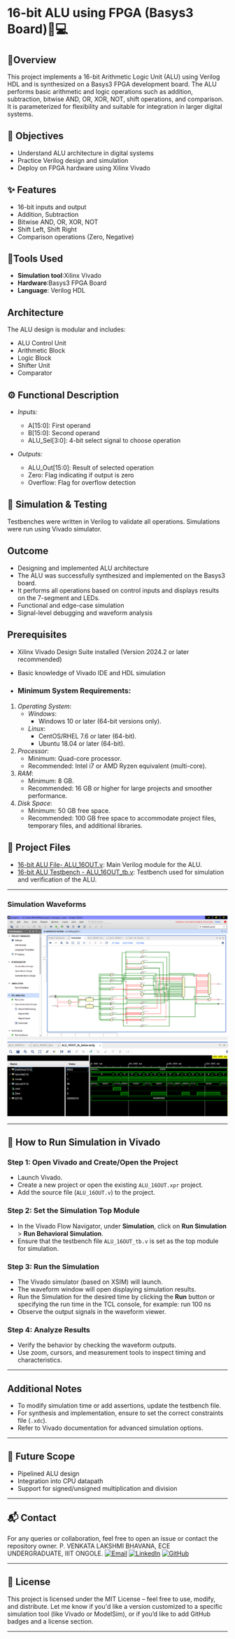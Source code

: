# 16-bit ALU using FPGA (Basys3 Board)🔧💻

## 🧾Overview
This project implements a 16-bit Arithmetic Logic Unit (ALU) using Verilog HDL and is synthesized on a Basys3 FPGA development board. The ALU performs basic arithmetic and logic operations such as addition, subtraction, bitwise AND, OR, XOR, NOT, shift operations, and comparison. It is parameterized for flexibility and suitable for integration in larger digital systems.

## 🎯 Objectives
- Understand ALU architecture in digital systems
- Practice Verilog design and simulation
- Deploy on FPGA hardware using Xilinx Vivado
  
## ✨ Features
- 16-bit inputs and output
- Addition, Subtraction
- Bitwise AND, OR, XOR, NOT
- Shift Left, Shift Right
- Comparison operations (Zero, Negative)

##  🧰Tools Used
- **Simulation tool**:Xilinx Vivado
- **Hardware**:Basys3 FPGA Board
- **Language**: Verilog HDL

## Architecture
The ALU design is modular and includes:
- ALU Control Unit
- Arithmetic Block
- Logic Block
- Shifter Unit
- Comparator

## ⚙️ Functional Description
- *Inputs:*
  - A[15:0]: First operand
  - B[15:0]: Second operand
  - ALU_Sel[3:0]: 4-bit select signal to choose operation

- *Outputs:*
  - ALU_Out[15:0]: Result of selected operation
  - Zero: Flag indicating if output is zero
  - Overflow: Flag for overflow detection

## 🧪 Simulation & Testing
Testbenches were written in Verilog to validate all operations. 
Simulations were run using Vivado simulator.

## Outcome
- Designing and implemented ALU architecture
- The ALU was successfully synthesized and implemented on the Basys3 board. 
- It performs all operations based on control inputs and displays results on the 7-segment and LEDs.
- Functional and edge-case simulation
- Signal-level debugging and waveform analysis

## Prerequisites
- Xilinx Vivado Design Suite installed (Version 2024.2 or later recommended)
- Basic knowledge of Vivado IDE and HDL simulation

- ### Minimum System Requirements:
1. *Operating System*:
   - *Windows*:
     - Windows 10 or later (64-bit versions only).
   - *Linux*:
     - CentOS/RHEL 7.6 or later (64-bit).
     - Ubuntu 18.04 or later (64-bit).
2. *Processor*:
   - Minimum: Quad-core processor.
   - Recommended: Intel i7 or AMD Ryzen equivalent (multi-core).
3. *RAM*:
   - Minimum: 8 GB.
   - Recommended: 16 GB or higher for large projects and smoother performance.
4. *Disk Space*:
   - Minimum: 50 GB free space.
   - Recommended: 100 GB free space to accommodate project files, temporary files, and additional libraries.
     
## 📂 Project Files

- [16-bit ALU File- ALU_16OUT.v](https://github.com/caprizz08/BHAVANA_8105/blob/main/16-bit-ALU/ALU_16OUT.v): Main Verilog module for the ALU.
- [16-bit ALU Testbench - ALU_16OUT_tb.v](https://github.com/caprizz08/BHAVANA_8105/blob/main/16-bit-ALU/ALU_16OUT_tb.v): Testbench used for simulation and verification of the ALU.

---
### Simulation Waveforms

![ALU MODE schematic](16-bit-ALU/ALU_MODE_schematic.png)
![ALU mode simulation](16-bit-ALU/ALU_mode_simulation.png)

---

## 🚀 How to Run Simulation in Vivado
### Step 1: Open Vivado and Create/Open the Project
- Launch Vivado.
- Create a new project or open the existing `ALU_16OUT.xpr` project.
- Add the source file (`ALU_16OUT.v`) to the project.

### Step 2: Set the Simulation Top Module
- In the Vivado Flow Navigator, under **Simulation**, click on **Run Simulation** > **Run Behavioral Simulation**.
- Ensure that the testbench file `ALU_16OUT_tb.v` is set as the top module for simulation.

### Step 3: Run the Simulation
- The Vivado simulator (based on XSIM) will launch.
- The waveform window will open displaying simulation results.
- Run the Simulation for the desired time by clicking the **Run** button or specifying the run time in the TCL console, for example:
run 100 ns
- Observe the output signals in the waveform viewer.

### Step 4: Analyze Results
- Verify the behavior by checking the waveform outputs.
- Use zoom, cursors, and measurement tools to inspect timing and characteristics.

---
## Additional Notes
- To modify simulation time or add assertions, update the testbench file.
- For synthesis and implementation, ensure to set the correct constraints file (`.xdc`).
- Refer to Vivado documentation for advanced simulation options.

---

## 📌 Future Scope
- Pipelined ALU design
- Integration into CPU datapath
- Support for signed/unsigned multiplication and division

---

## 📬 Contact
For any queries or collaboration, feel free to open an issue or contact the repository owner.
P. VENKATA LAKSHMI BHAVANA, ECE UNDERGRADUATE, IIIT ONGOLE.
[![Email](https://img.shields.io/badge/Email-bhavanapuckakayala@gmail.com-blue?logo=gmail&logoColor=white)](mailto:bhavanapuckakayala@gmail.com)
[![LinkedIn](https://img.shields.io/badge/LinkedIn-View_Profile-blue?logo=linkedin)](https://surl.li/cftmdh)
[![GitHub](https://img.shields.io/badge/GitHub-caprizz08-181717?logo=github)](https://github.com/caprizz08)

---
## 📄 License
This project is licensed under the MIT License – feel free to use, modify, and distribute.
Let me know if you'd like a version customized to a specific simulation tool (like Vivado or ModelSim), or if you’d like to add GitHub badges and a license section.

---
